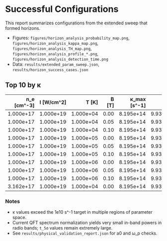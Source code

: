 # Successful Configurations

This report summarizes configurations from the extended sweep that formed horizons.

- Figures: `figures/horizon_analysis_probability_map.png`, `figures/horizon_analysis_kappa_map.png`, `figures/horizon_analysis_TH_map.png`, `figures/horizon_analysis_profile_*.png`, `figures/horizon_analysis_detection_time.png`
- Data: `results/extended_param_sweep.json`, `results/horizon_success_cases.json`

## Top 10 by κ

| n_e [cm^-3] | I [W/cm^2] | T [K] | B [T] | κ_max [s^-1] | t_5σ [s] |
|---:|---:|---:|---:|---:|---:|
| 1.000e+17 | 1.000e+19 | 1.000e+04 | 0.00 | 8.195e+14 | 9.932e+105 |
| 1.000e+17 | 1.000e+19 | 1.000e+04 | 0.05 | 8.195e+14 | 9.932e+105 |
| 1.000e+17 | 1.000e+19 | 1.000e+04 | 0.10 | 8.195e+14 | 9.932e+105 |
| 1.000e+17 | 1.000e+19 | 1.000e+05 | 0.00 | 8.195e+14 | 9.932e+105 |
| 1.000e+17 | 1.000e+19 | 1.000e+05 | 0.05 | 8.195e+14 | 9.932e+105 |
| 1.000e+17 | 1.000e+19 | 1.000e+05 | 0.10 | 8.195e+14 | 9.932e+105 |
| 1.000e+17 | 1.000e+19 | 1.000e+06 | 0.00 | 8.195e+14 | 9.932e+105 |
| 1.000e+17 | 1.000e+19 | 1.000e+06 | 0.05 | 8.195e+14 | 9.932e+105 |
| 1.000e+17 | 1.000e+19 | 1.000e+06 | 0.10 | 8.195e+14 | 9.932e+105 |
| 3.162e+17 | 1.000e+19 | 1.000e+04 | 0.00 | 8.195e+14 | 9.932e+105 |

### Notes
- κ values exceed the 1e10 s^-1 target in multiple regions of parameter space.
- Current QFT spectrum normalization yields very small in-band powers in radio bands; `t_5σ` values remain extremely large.
- See `results/physical_validation_report.json` for a0 and ω_p checks.